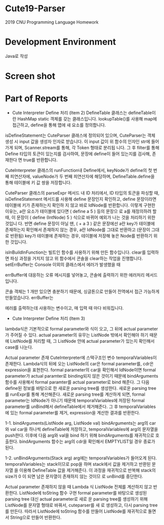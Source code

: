 # Cute19-Parser
2019 CNU Programming Language Homework

# Development Environment
Java로 작성

# Screen shot

# Part of Reports

* Cute Interpreter Define 처리 (Item 2)
DefineTable 클래스는 defineTable이란 HashMap static 객체를 갖는 클래스입니다. lookupTable()를 사용해 map에
접근하고, define을 통해 맵에 새 요소를 정의합니다.

isDefineStatement는 CuteParser 클래스에 정의되어 있으며, CuteParser는 객체 생성 시 input 값을 생성자 인자로
받습니다. 이 input 값이 위 함수의 인자인 str에 들어가게 되며, Scanner.stream를 통해, 각 Token 형태로 분리됩
니다. 그 후 filter를 통해 Define 타입의 토큰이 있는지를 검사하여, 문장에 define이 들어 있는지를 검사해, 존재한다
면 true를 반환합니다.

CuteInterpreter 클래스의 runFunction내 Define에서, keyNode가 define의 첫 번째 피연산자에,
valueNode가 두 번째 피연산자에 해당하며, DefineTable.define을 통해 테이블에 키 값 쌍을 저장합니다.

CuteParser 클래스의 parseExpr 메서드 내 ID 처리에서, ID 타입의 토큰을 파싱할 때,
isDefineStatement 메서드를 사용해 define 문장인지 확인하고, define 문장이라면 테이블에 키가 존재하는지 확인하
지 않고 바로 IdNode를 반환합니다. 이렇게 구현한 이유는, a란 요소가 테이블에 있다면 ( define a 5 ) 등의 문장으
로 a를 재정의하려 할 때, 이 문장이 ( define (IntNode) 5 ) 식으로 바뀌어 예외가 나는 것을 처리하기 위한 것입니
다. 반면 define 문장이 아닐 땐, ( + a 3 ) 같은 문장에선 a란 key가 테이블에 존재하는지 확인해서 존재하지 않는
경우, a란 IdNode를 그대로 반환하고 (문장이 그대로 반환됨) key가 테이블에 존재하는 경우, 테이블에 저장해 놓은
Node를 반환하기 위한 것입니다.

isInBuildInFunction는 빌트인 함수를 사용하기 위해 만든 함수입니다. clear를 입력하면 파싱 과정을 거치지 않고 위
함수에서 콘솔을 clear하는 작업을 진행합니다. setErrBuffer는 Console 이외의 클래스에서 에러가 발생했을 때

errBuffer에 대응하는 오류 메시지를 넣어놓고, 콘솔에 출력하기 위한 에러처리 메서드입니다.

콘솔 객체는 1 개만 있으면 충분하기 때문에, 싱글톤으로 만들어 전역에서 접근 가능하게 만들었습니다. errBuffer는

에러를 출력하는데 사용하는 변수이고, 매 입력 때 마다 비워집니다.


* Cute Interpreter Define 처리 (Item 3)

lambda식은 기본적으로 formal parameter와 식이 오고, 그 뒤에 actual parameter가 주어질 수 있다.
actual parameter의 유무는 ListNode 밖에서 확인해야 하기 때문에 ListNode를 처리할 때,
그 ListNode 안에 actual parameter가 있는지 확인해서 case를 나눈다.

Actual parameter 존재
CuteInterpreter에 스택구조인 변수 temporalVariables이 존재한다.
Lambda식의 뒤에 오는 ListNode의 car은 formal parameter를,
cdr은 expression을 표현한다.
formal parameter의 car을 확인해서 IdNode이면 formal parameter가
actual paramter로 binding되지 않은 것이기 때문에 bindArguments 함수를 사용해서
formal paramter를 actual parameter로 bind 해준다.
그 다음 define된 정보를 바탕으로 한 새로운 parsing tree를 생성한다.
새로운 parsing tree를 runExpr를 통해 계산해준다.
새로운 parsing tree를 계산하게 되면, formal parameter는 IdNode가 아니기 때문에
temporalVariables에 저장된 formal parameter를 unBind해서 defineTable에서
제거해준다. 그 후 temporalVariables에 있는 formal parameter를 제거,
expression을 계산한 결과를 반환한다.

1-1. bindArguments(ListNode arg, ListNode val)
bindArguments는 arg의 car와 val car을 하나씩 defineTable에 저장하고,
temporalVariables에 arg의 문자열을 push한다.
이후에 다음 arg와 val을 bind 하기 위해 bindArguments를 재귀적으로 호출한다.
bindArguments 함수는 arg의 cdr을 확인해서 EMPTYLIST일 경우 종료가 된다.

1-2. unBindArguments(Stack arg)
arg에는 temporalVariables가 들어오게 된다.
temporalVariables는 stack이므로 pop을 하며 stack에서 값을 제거하고 반환된 문자열
을 이용해 DefineTable 값을 제거해준다.
이 과정을 재귀적으로 반복해 stack의 size가 0 이 되면 남은 문자열이 존재하지 않는 것이므
로 unBind를 중단한다.

Actual parameter 존재하지 않을 때
Lambda 식 ListNode 전체를 계산하지 않고 반환한다.
ListNode에 toString 함수 구현
formal parameter를 바탕으로 생성된 parsing tree 대신 actual parameter로 새로
운 parsing tree를 생성하기 위해 ListNode를 문자열 형태로 바꿔서, cuteparser를 새
로 생성하고, 다시 parsing tree를 만든다.
따라서 ListNode에 toString 함수를 만들어 ListNode를 재귀적으로 돌면서 String으로
만들어 반환한다.
